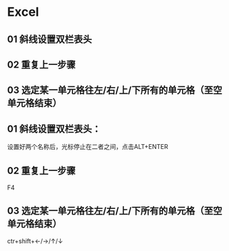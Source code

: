 # Excel
## 01 斜线设置双栏表头
## 02 重复上一步骤
## 03 选定某一单元格往左/右/上/下所有的单元格（至空单元格结束）

## 01 斜线设置双栏表头：
  设置好两个名称后，光标停止在二者之间，点击ALT+ENTER
  
## 02 重复上一步骤
  F4
  
## 03 选定某一单元格往左/右/上/下所有的单元格（至空单元格结束）
  ctr+shift+←/→/↑/↓
  
